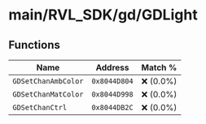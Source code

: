 # main/RVL_SDK/gd/GDLight

## Functions

| Name | Address | Match % |
|------|---------|---------|
| `GDSetChanAmbColor` | `0x8044D804` | :x: (0.0%) |
| `GDSetChanMatColor` | `0x8044D998` | :x: (0.0%) |
| `GDSetChanCtrl` | `0x8044DB2C` | :x: (0.0%) |